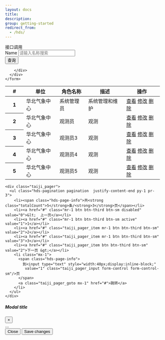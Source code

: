 ```yaml
---
layout: docs
title:
description:
group: getting-started
redirect_from:
  - /hds/
---
```


<div class='hds-module-header'>
  <span class='header-flag mr-2'></span>
  <span class='title'>接口调用</span>
</div>

<div >
  <div class="mb-2">
    <form>
      <div class="form-row">
        <div class="col-3">
          <label class="sr-only" for="name">Name</label>
          <input id='name' type="text" class="form-control form-control-mid"  placeholder="请输入名称搜索">
        </div>
        <div class="col">
          <button type="submit" class="btn btn-mid btn-primary">查询</button>

        </div>
      </div>
    </form>
  </div>
  <div >
    <table class="table hds-table-light table-hover" >
      <thead class='hds-thead-light'>
        <tr>
          <th scope="col" style='width:12%;'>#</th>
          <th scope="col">单位</th>
          <th scope="col">角色名称</th>
          <th scope="col">描述</th>
          <th scope="col">操作</th>
        </tr>
      </thead>
      <tbody>
        <tr>
          <th scope="row">1</th>
          <td>华北气象中心</td>
          <td>系统管理员</td>
          <td>系统管理和维护</td>
          <td>
            <a  data-toggle="modal" data-target="#exampleModal" href="#">查看</a>
            <a href="#">修改</a>
            <a  data-toggle="modal" data-target="#exampleModal" href="#">删除</a>
          </td>
        </tr>
        <tr>
          <th scope="row">2</th>
          <td>华北气象中心</td>
          <td>观测员</td>
          <td>观测</td>
          <td>
            <a href="#">查看</a>
            <a href="#">修改</a>
            <a href="#">删除</a>
          </td>
        </tr>
        <tr>
          <th scope="row">3</th>
          <td>华北气象中心</td>
          <td>观测员3</td>
          <td>观测</td>
          <td>
            <a href="#">查看</a>
            <a href="#">修改</a>
            <a href="#">删除</a>
          </td>
        </tr>
        <tr>
          <th scope="row">4</th>
          <td>华北气象中心</td>
          <td>观测员4</td>
          <td>观测</td>
          <td>
            <a href="#">查看</a>
            <a href="#">修改</a>
            <a href="#">删除</a>
          </td>
        </tr>
        <tr>
          <th scope="row">5</th>
          <td>华北气象中心</td>
          <td>观测员5</td>
          <td>观测</td>
          <td>
            <a  data-toggle="modal" data-target="#exampleModal" href="#">查看</a>
            <a href="#">修改</a>
            <a href="#">删除</a>
          </td>
        </tr>
      </tbody>
    </table>
    <div id="alert-loading" class="alert alert-secondary hds-alert" style="display:none;">
      <strong>操作进行中，请稍候！</strong>
        <div class="fade in">
          <span class="spinner"></span>
        </div>
    </div>
    <div id="alert-info" class="alert alert-warning hds-alert" style="display: none;"><em class="fa fa-info-circle  fa-2x"></em><strong>服务器返回了非预期的值，请联系技术人员，代码:500</strong></div>

    <div class="taiji_pager">
      <ul class="hds-pagination pagination  justify-content-end py-1 pr-3">
        <li><span class="hds-page-info">共<strong class="totalCount">5</strong>条/<strong>3</strong>页</span></li>
        <li><a href="#" class="mr-1 btn btn-third btn-sm disabled" value="0">&lt;  上一页</a></li>
        <li><a href="#" class="mr-1 btn btn-third btn-sm active" value="1">1</a></li>
        <li><a href="#" class="taiji_pager_item mr-1 btn btn-third btn-sm" value="2">2</a></li>
        <li><a href="#" class="taiji_pager_item mr-1 btn btn-third btn-sm" value="3">3</a></li>
        <li><a href="#" class="taiji_pager_item btn btn-third btn-sm" value="2">下一页 &gt;</a></li>
        <li class="mx-1">
          <span class="hds-page-info">
            到<input type="text" style="width:40px;display:inline-block;"
             value="1" class="taiji_pager_input form-control form-control-sm"/>页
          </span>
          <a class="taiji_pager_goto mx-1" href="#">跳转</a>
        </li>
      </ul>
    </div>
  </div>

  <!-- Modal -->
  <div class="modal fade" id="exampleModal" tabindex="-1" role="dialog" aria-labelledby="exampleModalLabel" aria-hidden="true">
    <div class="modal-dialog" role="document">
      <div class="modal-content">
        <div class="modal-header">
          <h5 class="modal-title" id="exampleModalLabel">Modal title</h5>
          <button type="button" class="close" data-dismiss="modal" aria-label="Close">
            <span aria-hidden="true">&times;</span>
          </button>
        </div>
        <div class="modal-body">
          ...
        </div>
        <div class="modal-footer">
          <button type="button" class="btn btn-secondary" data-dismiss="modal">Close</button>
          <button type="button" class="btn btn-primary">Save changes</button>
        </div>
      </div>
    </div>
  </div>
</div>
